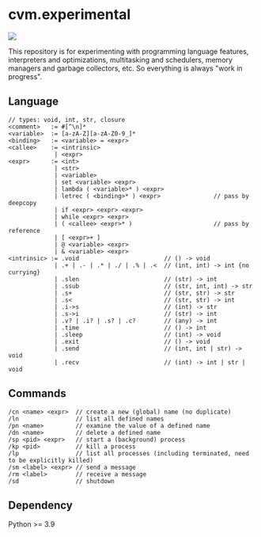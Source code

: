 # cvm.experimental

![](https://github.com/sdingcn/closure/actions/workflows/auto-test.yml/badge.svg)

This repository is for experimenting with programming language features, interpreters and optimizations,
multitasking and schedulers, memory managers and garbage collectors, etc.
So everything is always "work in progress".

## Language

```
// types: void, int, str, closure
<comment>   := #[^\n]*
<variable>  := [a-zA-Z][a-zA-Z0-9_]*
<binding>   := <variable> = <expr>
<callee>    := <intrinsic>
             | <expr>
<expr>      := <int>
             | <str>
             | <variable>
             | set <variable> <expr>
             | lambda ( <variable>* ) <expr>
             | letrec ( <binding>* ) <expr>               // pass by deepcopy
             | if <expr> <expr> <expr>
             | while <expr> <expr>
             | ( <callee> <expr>* )                       // pass by reference
             | [ <expr>+ ]
             | @ <variable> <expr>
             | & <variable> <expr>
<intrinsic> := .void                        // () -> void
             | .+ | .- | .* | ./ | .% | .<  // (int, int) -> int {no currying}
             | .slen                        // (str) -> int
             | .ssub                        // (str, int, int) -> str
             | .s+                          // (str, str) -> str
             | .s<                          // (str, str) -> int
             | .i->s                        // (int) -> str
             | .s->i                        // (str) -> int
             | .v? | .i? | .s? | .c?        // (any) -> int
             | .time                        // () -> int
             | .sleep                       // (int) -> void
             | .exit                        // () -> void
             | .send                        // (int, int | str) -> void
             | .recv                        // (int) -> int | str | void
```

## Commands

```
/cn <name> <expr>  // create a new (global) name (no duplicate)
/ln                // list all defined names
/pn <name>         // examine the value of a defined name
/dn <name>         // delete a defined name
/sp <pid> <expr>   // start a (background) process
/kp <pid>          // kill a process
/lp                // list all processes (including terminated, need to be explicitly killed)
/sm <label> <expr> // send a message
/rm <label>        // receive a message
/sd                // shutdown
```

## Dependency

Python >= 3.9
